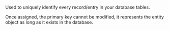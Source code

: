 Used to uniquely identify every record/entry in your database tables.

Once assigned, the primary key cannot be modified, it represents the entity object as long as it exists in the database.
